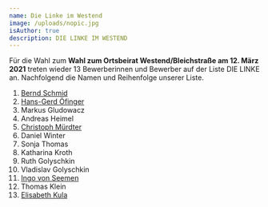 ```yaml
---
name: Die Linke im Westend
image: /uploads/nopic.jpg
isAuthor: true
description: DIE LINKE IM WESTEND
---
```


Für die Wahl zum **Wahl zum Ortsbeirat Westend/Bleichstraße am 12. März 2021** treten wieder 13 Bewerberinnen und Bewerber auf der Liste DIE LINKE an. Nachfolgend die Namen und Reihenfolge unserer Liste.

1. [Bernd Schmid](/members/bernd-schmid)
2. [Hans-Gerd Öfinger](/members/hans-gerd-oefinge)
3. Markus Gludowacz
4. Andreas Heimel
5. [Christoph Mürdter](/members/christoph-murdter)
6. Daniel Winter
7. Sonja Thomas
8. Katharina Kroth
9. Ruth Golyschkin
10. Vladislav Golyschkin
11. [Ingo von Seemen](https://www.fraktionlundp.de/team/ingo-von-seemen/)
12. Thomas Klein
13. [Elisabeth Kula](https://www.elisabeth-kula.de/)
